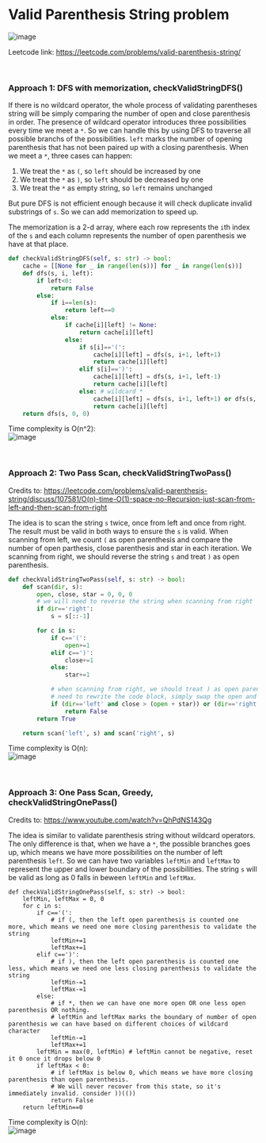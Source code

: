 # Valid Parenthesis String problem
![image](https://user-images.githubusercontent.com/25105806/151871354-8850c6cc-bf75-4ae7-8f98-487aaa6f70f2.png)

Leetcode link: https://leetcode.com/problems/valid-parenthesis-string/

<br/>

### Approach 1: DFS with memorization, checkValidStringDFS()
If there is no wildcard operator, the whole process of validating parentheses string will be simply comparing the number of open and close parenthesis in order. The presence of wildcard operator introduces three possibilities every time we meet a `*`. So we can handle this by using DFS to traverse all possible branchs of the possibilities. `left` marks the number of opening parenthesis that has not been paired up with a closing parenthesis. When we meet a `*`, three cases can happen:
1. We treat the `*` as `(`, so `left` should be increased by one
2. We treat the `*` as `)`, so `left` should be decreased by one
3. We treat the `*` as empty string, so `left` remains unchanged

But pure DFS is not efficient enough because it will check duplicate invalid substrings of `s`. So we can add memorization to speed up. 

The memorization is a 2-d array, where each row represents the `i`th index of the `s` and each column represents the number of open parenthesis we have at that place. 

```python
def checkValidStringDFS(self, s: str) -> bool:
    cache = [[None for _ in range(len(s))] for _ in range(len(s))]
    def dfs(s, i, left):
        if left<0:
            return False
        else:
            if i==len(s):
                return left==0
            else:
                if cache[i][left] != None:
                    return cache[i][left]
                else:
                    if s[i]=='(':
                        cache[i][left] = dfs(s, i+1, left+1)
                        return cache[i][left]
                    elif s[i]==')':
                        cache[i][left] = dfs(s, i+1, left-1)
                        return cache[i][left]
                    else: # wildcard *
                        cache[i][left] = dfs(s, i+1, left+1) or dfs(s, i+1, left-1) or dfs(s, i+1, left)
                        return cache[i][left]
    return dfs(s, 0, 0)
```

Time complexity is O(n^2):\
![image](https://user-images.githubusercontent.com/25105806/151872979-207588f1-bec5-4fe4-a179-2c6be4981895.png)

<br />

### Approach 2: Two Pass Scan, checkValidStringTwoPass()
Credits to: https://leetcode.com/problems/valid-parenthesis-string/discuss/107581/O(n)-time-O(1)-space-no-Recursion-just-scan-from-left-and-then-scan-from-right

The idea is to scan the string `s` twice, once from left and once from right. The result must be valid in both ways to ensure the `s` is valid. When scanning from left, we count `(` as open parenthesis and compare the number of open parthesis, close parenthesis and star in each iteration. We scanning from right, we should reverse the string `s` and treat `)` as open parenthesis.

```python
def checkValidStringTwoPass(self, s: str) -> bool:
    def scan(dir, s):
        open, close, star = 0, 0, 0
        # we will need to reverse the string when scanning from right
        if dir=='right':
            s = s[::-1]

        for c in s:
            if c=='(':
                open+=1
            elif c==')':
                close+=1
            else:
                star+=1

            # when scanning from right, we should treat ) as open parenthesis, but we don't
            # need to rewrite the code block, simply swap the open and close when comparing them
            if (dir=='left' and close > (open + star)) or (dir=='right' and open > (close + star)):
                return False 
        return True

    return scan('left', s) and scan('right', s)
```

Time complexity is O(n):\
![image](https://user-images.githubusercontent.com/25105806/151873538-f0fd2932-facb-489a-9eb0-2e146babc3af.png)

<br />

### Approach 3: One Pass Scan, Greedy, checkValidStringOnePass()
Credits to: https://www.youtube.com/watch?v=QhPdNS143Qg

The idea is similar to validate parenthesis string without wildcard operators. The only difference is that, when we have a `*`, the possible branches goes up, which means we have more possibilities on the number of left parenthesis `left`. So we can have two variables `leftMin` and `leftMax` to represent the upper and lower boundary of the possibilities. The string `s` will be valid as long as 0 falls in beween `leftMin` and `leftMax`. 

```python3
def checkValidStringOnePass(self, s: str) -> bool:
    leftMin, leftMax = 0, 0
    for c in s:
        if c=='(': 
            # if (, then the left open parenthesis is counted one more, which means we need one more closing parenthesis to validate the string
            leftMin+=1 
            leftMax+=1
        elif c==')':
            # if ), then the left open parenthesis is counted one less, which means we need one less closing parenthesis to validate the string
            leftMin-=1
            leftMax-=1
        else:
            # if *, then we can have one more open OR one less open parenthesis OR nothing. 
            # leftMin and leftMax marks the boundary of number of open parenthesis we can have based on different choices of wildcard character
            leftMin-=1
            leftMax+=1
        leftMin = max(0, leftMin) # leftMin cannot be negative, reset it 0 once it drops below 0
        if leftMax < 0:
            # if leftMax is below 0, which means we have more closing parenthesis than open parenthesis. 
            # We will never recover from this state, so it's immediately invalid. consider ))(())
            return False 
    return leftMin==0
```

Time complexity is O(n):\
![image](https://user-images.githubusercontent.com/25105806/151874121-95ff8829-749c-4bdf-a778-b8bab76e0952.png)

